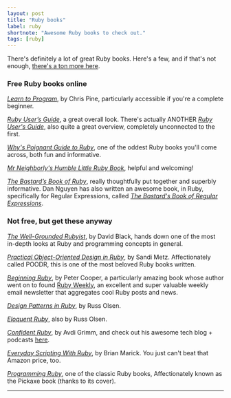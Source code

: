 ```yaml
---
layout: post
title: "Ruby books"
label: ruby
shortnote: "Awesome Ruby books to check out."
tags: [ruby]
---
```


There's definitely a lot of great Ruby books. Here's a few, and if that's not enough, [there's a ton more here](http://blog.ozim.eu/2016/04/29/books-every-ruby-slash-rails-dev-should-read).  

### Free Ruby books online
*[Learn to Program](https://pine.fm/LearnToProgram/)*, by Chris Pine, particularly accessible if you're a complete beginner.

*[Ruby User’s Guide](http://ruby-doc.org/docs/ruby-doc-bundle/UsersGuide/rg/index.html)*, a great overall look. There's actually ANOTHER *[Ruby User's Guide](http://www.rubyist.net/~slagell/ruby/index.html)*, also quite a great overview, completely unconnected to the first.

*[Why's Poignant Guide to Ruby](http://poignant.guide/)*, one of the oddest Ruby books you'll come across, both fun and informative.

*[Mr Neighborly's Humble Little Ruby Book](http://www.humblelittlerubybook.com/)*, helpful and welcoming!

*[The Bastard’s Book of Ruby](http://ruby.bastardsbook.com/toc/)*, really thoughtfully put together and superbly informative. Dan Nguyen has also written an awesome book, in Ruby, specifically for Regular Expressions, called *[The Bastard's Book of Regular Expressions](http://regex.bastardsbook.com/)*.

### Not free, but get these anyway  
*[The Well-Grounded Rubyist](https://www.amazon.com/Well-Grounded-Rubyist-David-Black/dp/1933988657)*, by David Black, hands down one of the most in-depth looks at Ruby and programming concepts in general.

*[Practical Object-Oriented Design in Ruby](http://www.poodr.com/)*, by Sandi Metz. Affectionately called POODR, this is one of the most beloved Ruby books written.

*[Beginning Ruby](https://www.amazon.com/Beginning-Ruby-Novice-Professional-Experts/dp/1430223634)*, by Peter Cooper, a particularly amazing book whose author went on to found [Ruby Weekly](http://rubyweekly.com/), an excellent and super valuable weekly email newsletter that aggregates cool Ruby posts and news.

*[Design Patterns in Ruby](https://www.amazon.com/Design-Patterns-Ruby-Russ-Olsen/dp/0321490452)*, by Russ Olsen.

*[Eloquent Ruby](https://www.amazon.com/Eloquent-Ruby-Addison-Wesley-Professional/dp/0321584104)*, also by Russ Olsen.

*[Confident Ruby](https://www.amazon.com/Confident-Ruby-Patterns-Joyful-Coding-ebook/dp/B00ETE0D2S)*, by Avdi Grimm, and check out his awesome tech blog + podcasts [here](http://www.virtuouscode.com/).

*[Everyday Scripting With Ruby](https://www.amazon.com/Everyday-Scripting-Ruby-Teams-Testers/dp/0977616614)*, by Brian Marick. You just can't beat that Amazon price, too.

*[Programming Ruby](http://ruby-doc.com/docs/ProgrammingRuby/)*, one of the classic Ruby books, Affectionately known as the Pickaxe book (thanks to its cover).  

<hr>
